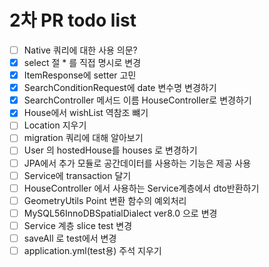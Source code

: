 # 2차 PR todo list

- [ ] Native 쿼리에 대한 사용 의문?
- [x] select 절 * 를 직접 명시로 변경
- [x] ItemResponse에 setter 고민
- [x] SearchConditionRequest에 date 변수명 변경하기
- [x] SearchController 메서드 이름 HouseController로 변경하기
- [x] House에서 wishList 역참조 뺴기
- [ ] Location 지우기
- [ ] migration 쿼리에 대해 알아보기
- [ ] User 의 hostedHouse를 houses 로 변경하기
- [ ] JPA에서 추가 모듈로 공간데이터를 사용하는 기능은 제공 사용
- [ ] Service에 transaction 달기
- [ ] HouseController 에서 사용하는 Service계층에서 dto반환하기
- [ ] GeometryUtils Point 변환 함수의 예외처리
- [ ] MySQL56InnoDBSpatialDialect ver8.0 으로 변경
- [ ] Service 계층 slice test 변경
- [ ] saveAll 로 test에서 변경
- [ ] application.yml(test용) 주석 지우기
